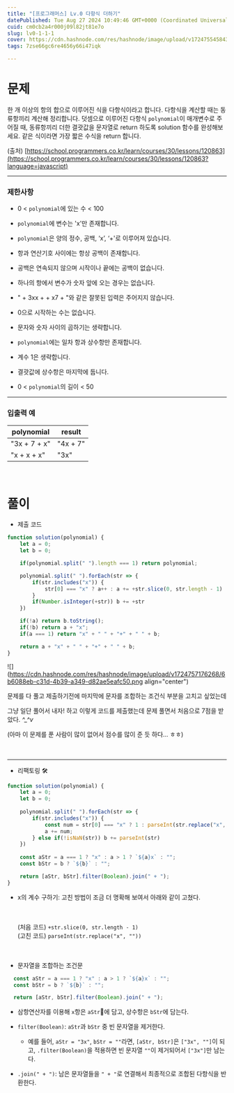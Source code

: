```yaml
---
title: "[프로그래머스] Lv.0 다항식 더하기"
datePublished: Tue Aug 27 2024 10:49:46 GMT+0000 (Coordinated Universal Time)
cuid: cm0cb2a4r000j09l82jt81e7o
slug: lv0-1-1-1
cover: https://cdn.hashnode.com/res/hashnode/image/upload/v1724755458435/8165f2ca-a58d-4b99-90d4-1659ad9dd98a.png
tags: 7zse66gc6re4656y66i47iqk

---
```


# 문제

한 개 이상의 항의 합으로 이루어진 식을 다항식이라고 합니다. 다항식을 계산할 때는 동류항끼리 계산해 정리합니다. 덧셈으로 이루어진 다항식 `polynomial`이 매개변수로 주어질 때, 동류항끼리 더한 결괏값을 문자열로 return 하도록 solution 함수를 완성해보세요. 같은 식이라면 가장 짧은 수식을 return 합니다.

(출처) [https://school.programmers.co.kr/learn/courses/30/lessons/120863](https://school.programmers.co.kr/learn/courses/30/lessons/120863?language=javascript)

---

### 제한사항

* 0 &lt; `polynomial`에 있는 수 &lt; 100
    
* `polynomial`에 변수는 'x'만 존재합니다.
    
* `polynomial`은 양의 정수, 공백, ‘x’, ‘+'로 이루어져 있습니다.
    
* 항과 연산기호 사이에는 항상 공백이 존재합니다.
    
* 공백은 연속되지 않으며 시작이나 끝에는 공백이 없습니다.
    
* 하나의 항에서 변수가 숫자 앞에 오는 경우는 없습니다.
    
* " + 3xx + + x7 + "와 같은 잘못된 입력은 주어지지 않습니다.
    
* 0으로 시작하는 수는 없습니다.
    
* 문자와 숫자 사이의 곱하기는 생략합니다.
    
* `polynomial`에는 일차 항과 상수항만 존재합니다.
    
* 계수 1은 생략합니다.
    
* 결괏값에 상수항은 마지막에 둡니다.
    
* 0 &lt; `polynomial`의 길이 &lt; 50
    

---

### 입출력 예

| polynomial | result |
| --- | --- |
| "3x + 7 + x" | "4x + 7" |
| "x + x + x" | "3x" |

ㅤ

# 풀이

* 제출 코드
    

```javascript
function solution(polynomial) {
    let a = 0;
    let b = 0;

    if(polynomial.split(" ").length === 1) return polynomial;

    polynomial.split(" ").forEach(str => {
        if(str.includes("x")) {
            str[0] === "x" ? a++ : a += +str.slice(0, str.length - 1)
        }
        if(Number.isInteger(+str)) b += +str
    })

    if(!a) return b.toString();
    if(!b) return a + "x";
    if(a === 1) return "x" + " " + "+" + " " + b;

    return a + "x" + " " + "+" + " " + b;
}
```

![](https://cdn.hashnode.com/res/hashnode/image/upload/v1724757176268/6b6088eb-c31d-4b39-a349-d82ae5eafc50.png align="center")

문제를 다 풀고 제출하기전에 마지막에 문자를 조합하는 조건식 부분을 고치고 싶었는데

그냥 일단 풀어서 내자! 하고 이렇게 코드를 제출했는데 문제 풀면서 처음으로 7점을 받았다. *^\_^v*

(아마 이 문제를 푼 사람이 많이 없어서 점수를 많이 준 듯 하다... ㅎㅎ)

ㅤ

---

* 리팩토링 🛠️
    

```jsx
function solution(polynomial) {
    let a = 0;
    let b = 0;
        
    polynomial.split(" ").forEach(str => {
        if(str.includes("x")) {
            const num = str[0] === "x" ? 1 : parseInt(str.replace("x", ""));
            a += num;
        } else if(!isNaN(str)) b += parseInt(str)
    })
    
    const aStr = a === 1 ? "x" : a > 1 ? `${a}x` : "";
    const bStr = b ? `${b}` : "";

    return [aStr, bStr].filter(Boolean).join(" + ");
}
```

* x의 계수 구하기: 고친 방법이 조금 더 명확해 보여서 아래와 같이 고쳤다.
    
    ㅤ
    
    (처음 코드) `+str.slice(0, str.length - 1)`  
    (고친 코드) `parseInt(str.replace("x", ""))`
    

ㅤ

* 문자열을 조합하는 조건문
    

```jsx
  const aStr = a === 1 ? "x" : a > 1 ? `${a}x` : "";
  const bStr = b ? `${b}` : "";

  return [aStr, bStr].filter(Boolean).join(" + ");
```

* 삼항연산자를 이용해 `x`항은 `aStr`에 담고, 상수항은 `bStr`에 담는다.
    
* `filter(Boolean)`: `aStr`과 `bStr` 중 빈 문자열을 제거한다.
    
    * 예를 들어, `aStr = "3x"`, `bStr = ""`라면, `[aStr, bStr]`은 `["3x", ""]`이 되고, `.filter(Boolean)`을 적용하면 빈 문자열 `""`이 제거되어서 `["3x"]`만 남는다.
        
* `.join(" + ")`: 남은 문자열들을 `" + "`로 연결해서 최종적으로 조합된 다항식을 반환한다.
    

ㅤ